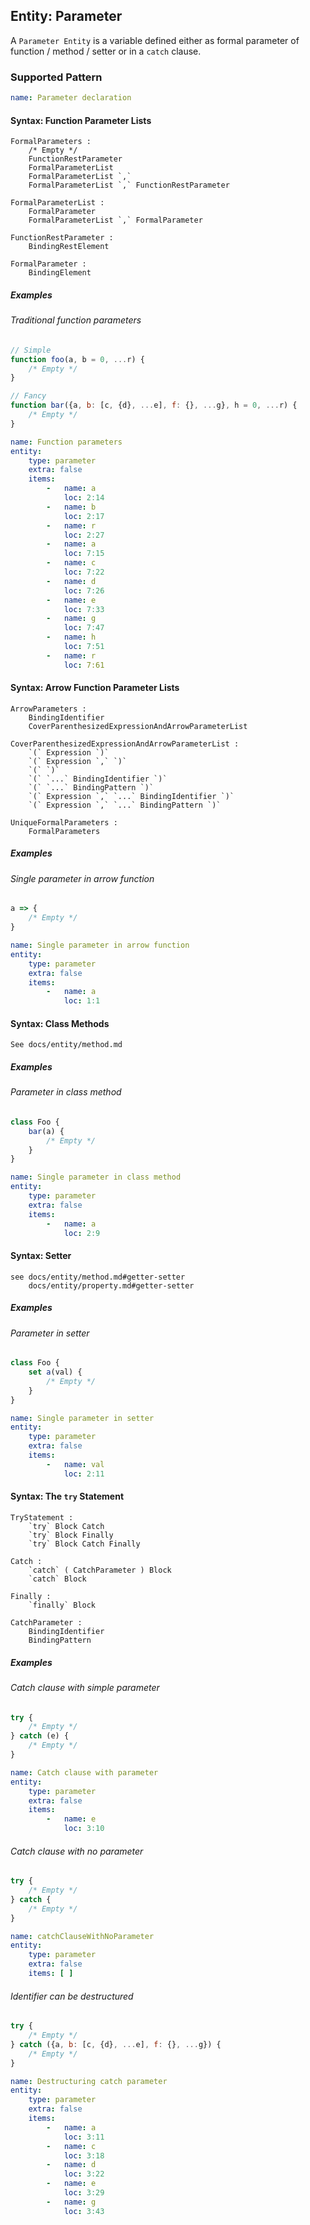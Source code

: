 ## Entity: Parameter

A `Parameter Entity` is a variable defined either as formal
parameter of function / method / setter or in a `catch` clause.

### Supported Pattern

```yaml
name: Parameter declaration
```

#### Syntax: Function Parameter Lists

```text
FormalParameters :
    /* Empty */
    FunctionRestParameter
    FormalParameterList
    FormalParameterList `,`
    FormalParameterList `,` FunctionRestParameter

FormalParameterList :
    FormalParameter
    FormalParameterList `,` FormalParameter

FunctionRestParameter :
    BindingRestElement

FormalParameter :
    BindingElement
```

##### Examples

###### Traditional function parameters

```js
// Simple
function foo(a, b = 0, ...r) {
    /* Empty */
}

// Fancy
function bar({a, b: [c, {d}, ...e], f: {}, ...g}, h = 0, ...r) {
    /* Empty */
}
```

```yaml
name: Function parameters
entity:
    type: parameter
    extra: false
    items:
        -   name: a
            loc: 2:14
        -   name: b
            loc: 2:17
        -   name: r
            loc: 2:27
        -   name: a
            loc: 7:15
        -   name: c
            loc: 7:22
        -   name: d
            loc: 7:26
        -   name: e
            loc: 7:33
        -   name: g
            loc: 7:47
        -   name: h
            loc: 7:51
        -   name: r
            loc: 7:61
```

#### Syntax: Arrow Function Parameter Lists

```text
ArrowParameters :
    BindingIdentifier
    CoverParenthesizedExpressionAndArrowParameterList

CoverParenthesizedExpressionAndArrowParameterList :
    `(` Expression `)`
    `(` Expression `,` `)`
    `(` `)`
    `(` `...` BindingIdentifier `)`
    `(` `...` BindingPattern `)`
    `(` Expression `,` `...` BindingIdentifier `)`
    `(` Expression `,` `...` BindingPattern `)`

UniqueFormalParameters :
    FormalParameters
```

##### Examples

###### Single parameter in arrow function

```js
a => {
    /* Empty */
}
```

```yaml
name: Single parameter in arrow function
entity:
    type: parameter
    extra: false
    items:
        -   name: a
            loc: 1:1
```

#### Syntax: Class Methods

```text
See docs/entity/method.md
```

##### Examples

###### Parameter in class method

```js
class Foo {
    bar(a) {
        /* Empty */
    }
}
```

```yaml
name: Single parameter in class method
entity:
    type: parameter
    extra: false
    items:
        -   name: a
            loc: 2:9
```

#### Syntax: Setter

```text
see docs/entity/method.md#getter-setter
    docs/entity/property.md#getter-setter
```

##### Examples

###### Parameter in setter

```js
class Foo {
    set a(val) {
        /* Empty */
    }
}
```

```yaml
name: Single parameter in setter
entity:
    type: parameter
    extra: false
    items:
        -   name: val
            loc: 2:11
```

#### Syntax: The `try` Statement

```text
TryStatement :
    `try` Block Catch
    `try` Block Finally
    `try` Block Catch Finally

Catch :
    `catch` ( CatchParameter ) Block
    `catch` Block

Finally :
    `finally` Block

CatchParameter :
    BindingIdentifier
    BindingPattern
```

##### Examples

###### Catch clause with simple parameter

```js
try {
    /* Empty */
} catch (e) {
    /* Empty */
}
```

```yaml
name: Catch clause with parameter
entity:
    type: parameter
    extra: false
    items:
        -   name: e
            loc: 3:10
```

###### Catch clause with no parameter

```js
try {
    /* Empty */
} catch {
    /* Empty */
}
```

```yaml
name: catchClauseWithNoParameter
entity:
    type: parameter
    extra: false
    items: [ ]
```

###### Identifier can be destructured

```js
try {
    /* Empty */
} catch ({a, b: [c, {d}, ...e], f: {}, ...g}) {
    /* Empty */
}
```

```yaml
name: Destructuring catch parameter
entity:
    type: parameter
    extra: false
    items:
        -   name: a
            loc: 3:11
        -   name: c
            loc: 3:18
        -   name: d
            loc: 3:22
        -   name: e
            loc: 3:29
        -   name: g
            loc: 3:43
```
